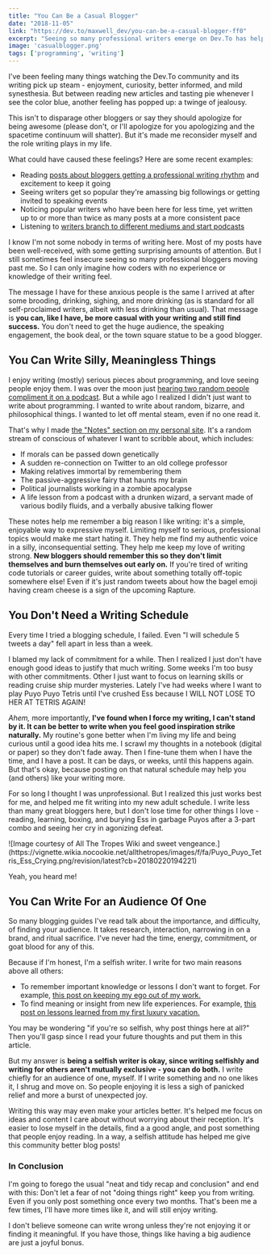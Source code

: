 ```yaml
---
title: "You Can Be a Casual Blogger"
date: "2018-11-05"
link: "https://dev.to/maxwell_dev/you-can-be-a-casual-blogger-ff0"
excerpt: "Seeing so many professional writers emerge on Dev.To has helped me see, and  accept, my casual blogger habits."
image: 'casualblogger.png'
tags: ['programming', 'writing']
---
```

I've been feeling many things watching the Dev.To community and its writing pick up steam - enjoyment, curiosity, better informed, and mild synesthesia. But between reading new articles and tasting pie whenever I see the color blue, another feeling has popped up: a twinge of jealousy.

This isn't to disparage other bloggers or say they should apologize for being awesome (please don't, or I'll apologize for you apologizing and the spacetime continuum will shatter). But it's made me reconsider myself and the role writing plays in my life.

What could have caused these feelings? Here are some recent examples:

* Reading [posts about bloggers getting a professional writing rhythm](https://dev.to/lkopacz/lessons-in-my-first-month-of-active-blogging-2gog) and excitement to keep it going
* Seeing writers get so popular they're amassing big followings or getting invited to speaking events
* Noticing popular writers who have been here for less time, yet written up to or more than twice as many posts at a more consistent pace
* Listening to [writers branch to different mediums and start podcasts](https://dev.to/dangolant/devto-review-6-top-7-of-the-week-discussed-2oa3)

I know I'm not some nobody in terms of writing here. Most of my posts have been well-received, with some getting surprising amounts of attention. But I still sometimes feel insecure seeing so many professional bloggers moving past me. So I can only imagine how coders with no experience or knowledge of their writing feel.

The message I have for these anxious people is the same I arrived at after some brooding, drinking, sighing, and more drinking (as is standard for all self-proclaimed writers, albeit with less drinking than usual). That message is **you can, like I have, be more casual with your writing and still find success.** You don't need to get the huge audience, the speaking engagement, the book deal, or the town square statue to be a good blogger.

## You Can Write Silly, Meaningless Things

I enjoy writing (mostly) serious pieces about programming, and love seeing people enjoy them. I was over the moon just [hearing two random people compliment it on a podcast](https://dev.to/dangolant/devto-review-5-top-7-of-the-week-discussed-3l1d). But a while ago I realized I didn't just want to write about programming. I wanted to write about random, bizarre, and philosophical things. I wanted to let off mental steam, even if no one read it.

That's why I made [the "Notes" section on my personal site](https://www.maxwellantonucci.com/notes/). It's a random stream of conscious of whatever I want to scribble about, which includes:

* If morals can be passed down genetically
* A sudden re-connection on Twitter to an old college professor
* Making relatives immortal by remembering them
* The passive-aggressive fairy that haunts my brain
* Political journalists working in a zombie apocalypse
* A life lesson from a podcast with a drunken wizard, a servant made of various bodily fluids, and a verbally abusive talking flower

These notes help me remember a big reason I like writing: it's a simple, enjoyable way to expressive myself. Limiting myself to serious, professional topics would make me start hating it. They help me find my authentic voice in a silly, inconsequential setting. They help me keep my love of writing strong. **New bloggers should remember this so they don't limit themselves and burn themselves out early on.** If you're tired of writing code tutorials or career guides, write about something totally off-topic somewhere else! Even if it's just random tweets about how the bagel emoji having cream cheese is a sign of the upcoming Rapture.

## You Don't Need a Writing Schedule

Every time I tried a blogging schedule, I failed. Even "I will schedule 5 tweets a day" fell apart in less than a week.

I blamed my lack of commitment for a while. Then I realized I just don't have enough good ideas to justify that much writing. Some weeks I'm too busy with other commitments. Other I just want to focus on learning skills or reading cruise ship murder mysteries. Lately I've had weeks where I want to play Puyo Puyo Tetris until I've crushed Ess because I WILL NOT LOSE TO HER AT TETRIS AGAIN!

_Ahem,_ more importantly, **I've found when I force my writing, I can't stand by it. It can be better to write when you feel good inspiration strike naturally.** My routine's gone better when I'm living my life and being curious until a good idea hits me. I scrawl my thoughts in a notebook (digital or paper) so they don't fade away. Then I fine-tune them when I have the time, and I have a post. It can be days, or weeks, until this happens again. But that's okay, because posting on that natural schedule may help you (and others) like your writing more.

For so long I thought I was unprofessional. But I realized this just works best for me, and helped me fit writing into my new adult schedule. I write less than many great bloggers here, but I don't lose time for other things I love - reading, learning, boxing, and burying Ess in garbage Puyos after a 3-part combo and seeing her cry in agonizing defeat.

<span class="block mx-auto sm--width-75 md--width-50">
  ![Image courtesy of All The Tropes Wiki and sweet vengeance.](https://vignette.wikia.nocookie.net/allthetropes/images/f/fa/Puyo_Puyo_Tetris_Ess_Crying.png/revision/latest?cb=20180220194221)
</span>

Yeah, you heard me!

## You Can Write For an Audience Of One

So many blogging guides I've read talk about the importance, and difficulty, of finding your audience. It takes research, interaction, narrowing in on a brand, and ritual sacrifice. I've never had the time, energy, commitment, or goat blood for any of this.

Because if I'm honest, I'm a selfish writer. I write for two main reasons above all others:

* To remember important knowledge or lessons I don't want to forget. For example, [this post on keeping my ego out of my work.](https://dev.to/maxwell_dev/its-not-about-you-53h3)
* To find meaning or insight from new life experiences. For example, [this post on lessons learned from my first luxury vacation.](https://www.maxwellantonucci.com/three-lessons-luxury-vacation/)

You may be wondering "if you're so selfish, why post things here at all?" Then you'll gasp since I read your future thoughts and put them in this article.

But my answer is **being a selfish writer is okay, since writing selfishly and writing for others aren't mutually exclusive - you can do both.** I write chiefly for an audience of one, myself. If I write something and no one likes it, I shrug and move on. So people enjoying it is less a sigh of panicked relief and more a burst of unexpected joy.

Writing this way may even make your articles better. It's helped me focus on ideas and content I care about without worrying about their reception. It's easier to lose myself in the details, find a a good angle, and post something that people enjoy reading. In a way, a selfish attitude has helped me give this community better blog posts!

### In Conclusion

I'm going to forego the usual "neat and tidy recap and conclusion" and end with this: Don't let a fear of not "doing things right" keep you from writing. Even if you only post something once every two months. That's been me a few times, I'll have more times like it, and will still enjoy writing.

I don't believe someone can write wrong unless they're not enjoying it or finding it meaningful. If you have those, things like having a big audience are just a joyful bonus.
